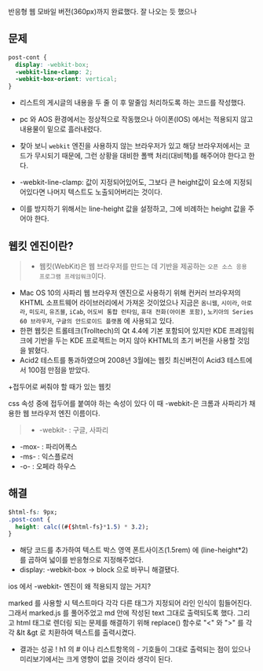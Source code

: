 반응형 웹 모바일 버전(360px)까지 완료했다.
잘 나오는 듯 했으나
## 문제
``` css
post-cont {
  display: -webkit-box;
  -webkit-line-clamp: 2;
  -webkit-box-orient: vertical;
}
``` 
- 리스트의 게시글의 내용을 두 줄 이 후 말줄임 처리하도록 하는 코드를 작성했다.
- pc 와 AOS 환경에서는 정상적으로 작동했으나 아이폰(IOS) 에서는 적용되지 않고 내용물이 밑으로 흘러내렸다.

- 찾아 보니 `webkit` 엔진을 사용하지 않는 브라우저가 있고 해당 브라우저에서는 코드가 무시되기 때문에, 그런 상황을 대비한 폴백 처리(대비책)를 해주어야 한다고 한다.
- -webkit-line-clamp: 값이 지정되어있어도, 그보다 큰 height값이 요소에 지정되어있다면 나머지 텍스트도 노출되어버리는 것이다.
- 이를 방지하기 위해서는 line-height 값을 설정하고, 그에 비례하는 height 값을 주어야 한다.

## 웹킷 엔진이란?
>- 웹킷(WebKit)은 웹 브라우저를 만드는 데 기반을 제공하는 `오픈 소스 응용 프로그램 프레임워크`이다.
- Mac OS 10의 사파리 웹 브라우저 엔진으로 사용하기 위해 컨커러 브라우저의 KHTML 소프트웨어 라이브러리에서 가져온 것이었으나 지금은 `옴니웹`, `시이라`, `아로라`, `미도리`, `유즈블`, `iCab`, `어도비 통합 런타임`, `휴대 전화(아이폰 포함)`, `노키아의 Series 60 브라우저`, `구글의 안드로이드 플랫폼` 에 사용되고 있다.
- 한편 웹킷은 트롤테크(Trolltech)의 Qt 4.4에 기본 포함되어 있지만 KDE 프레임워크에 기반을 두는  KDE 프로젝트는 머지 않아 KHTML의 초기 버전을 사용할 것임을 밝혔다.
- Acid2 테스트를 통과하였으며 2008년 3월에는 웹킷 최신버전이 Acid3 테스트에서 100점 만점을 받았다.


+접두어로 써줘야 할 때가 있는 웹킷

css 속성 중에 접두어를 붙여야 하는 속성이 있다 이 때 -webkit-은 크롬과 사파리가 채용한 웹 브라우저 엔진 이름이다.
>- -webkit- : 구글, 사파리
- -mox- : 파리어폭스
- -ms- : 익스플로러
- -o- : 오페라 하우스


## 해결
``` css
$html-fs: 9px;
.post-cont {
  height: calc((#{$html-fs}*1.5) * 3.2);
}
```
- 해당 코드를 추가하여 텍스트 박스 영역 폰트사이즈(1.5rem) 에 (line-height*2) 를 곱하여 넓이를 반응형으로 지정해주었다.
- display: -webkit-box -> block 으로 바꾸니 해결됐다.

ios 에서 -webkit- 엔진이 왜 적용되지 않는 거지?

 marked 를 사용할 시 텍스트마다 각각 다른 태그가 지정되어 라인 인식이 힘들어진다. 그래서 marked.js 를 풀어주었고 md 안에 작성된 text 그대로 출력되도록 했다. 그리고 html 태그로 렌더링 되는 문제를 해결하기 위해 replace() 함수로 "<" 와 ">" 를 각각 &lt &gt 로 치환하여 텍스트를 출력시켰다.
 - 결과는 성공 ! h1 의 # 이나 리스트항목의 - 기호들이 그대로 출력되는 점이 있으나 미리보기에서는 크게 영향이 없을 것이라 생각이 된다.

